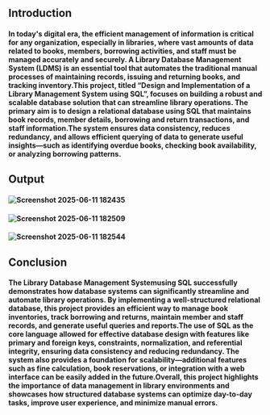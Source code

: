 ## Introduction
#### In today's digital era, the efficient management of information is critical for any organization, especially in libraries, where vast amounts of data related to books, members, borrowing activities, and staff must be managed accurately and securely. A Library Database Management System (LDMS) is an essential tool that automates the traditional manual processes of maintaining records, issuing and returning books, and tracking inventory.This project, titled “Design and Implementation of a Library Management System using SQL”, focuses on building a robust and scalable database solution that can streamline library operations. The primary aim is to design a relational database using SQL that maintains book records, member details, borrowing and return transactions, and staff information.The system ensures data consistency, reduces redundancy, and allows efficient querying of data to generate useful insights—such as identifying overdue books, checking book availability, or analyzing borrowing patterns.
## Output
#### ![Screenshot 2025-06-11 182435](https://github.com/user-attachments/assets/7f1d5e68-dc60-4de6-8225-5b23c04aef28)
#### ![Screenshot 2025-06-11 182509](https://github.com/user-attachments/assets/9577d9f1-aef4-4c85-8478-f8464a56ea76)
#### ![Screenshot 2025-06-11 182544](https://github.com/user-attachments/assets/a954ec6a-608a-44cf-b5c7-340eb3cd4d12)
## Conclusion
#### The Library Database Management Systemusing SQL successfully demonstrates how database systems can significantly streamline and automate library operations. By implementing a well-structured relational database, this project provides an efficient way to manage book inventories, track borrowing and returns, maintain member and staff records, and generate useful queries and reports.The use of SQL as the core language allowed for effective database design with features like primary and foreign keys, constraints, normalization, and referential integrity, ensuring data consistency and reducing redundancy. The system also provides a foundation for scalability—additional features such as fine calculation, book reservations, or integration with a web interface can be easily added in the future.Overall, this project highlights the importance of data management in library environments and showcases how structured database systems can optimize day-to-day tasks, improve user experience, and minimize manual errors.

 
